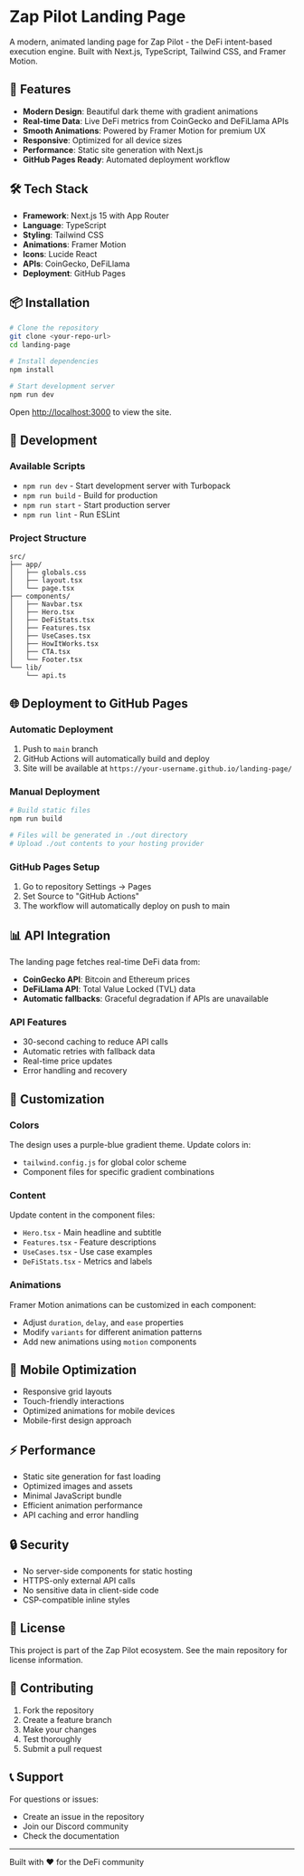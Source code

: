 # Zap Pilot Landing Page

A modern, animated landing page for Zap Pilot - the DeFi intent-based execution engine. Built with Next.js, TypeScript, Tailwind CSS, and Framer Motion.

## 🚀 Features

- **Modern Design**: Beautiful dark theme with gradient animations
- **Real-time Data**: Live DeFi metrics from CoinGecko and DeFiLlama APIs
- **Smooth Animations**: Powered by Framer Motion for premium UX
- **Responsive**: Optimized for all device sizes
- **Performance**: Static site generation with Next.js
- **GitHub Pages Ready**: Automated deployment workflow

## 🛠️ Tech Stack

- **Framework**: Next.js 15 with App Router
- **Language**: TypeScript
- **Styling**: Tailwind CSS
- **Animations**: Framer Motion
- **Icons**: Lucide React
- **APIs**: CoinGecko, DeFiLlama
- **Deployment**: GitHub Pages

## 📦 Installation

```bash
# Clone the repository
git clone <your-repo-url>
cd landing-page

# Install dependencies
npm install

# Start development server
npm run dev
```

Open [http://localhost:3000](http://localhost:3000) to view the site.

## 🔧 Development

### Available Scripts

- `npm run dev` - Start development server with Turbopack
- `npm run build` - Build for production
- `npm run start` - Start production server
- `npm run lint` - Run ESLint

### Project Structure

```
src/
├── app/
│   ├── globals.css
│   ├── layout.tsx
│   └── page.tsx
├── components/
│   ├── Navbar.tsx
│   ├── Hero.tsx
│   ├── DeFiStats.tsx
│   ├── Features.tsx
│   ├── UseCases.tsx
│   ├── HowItWorks.tsx
│   ├── CTA.tsx
│   └── Footer.tsx
└── lib/
    └── api.ts
```

## 🌐 Deployment to GitHub Pages

### Automatic Deployment

1. Push to `main` branch
2. GitHub Actions will automatically build and deploy
3. Site will be available at `https://your-username.github.io/landing-page/`

### Manual Deployment

```bash
# Build static files
npm run build

# Files will be generated in ./out directory
# Upload ./out contents to your hosting provider
```

### GitHub Pages Setup

1. Go to repository Settings → Pages
2. Set Source to "GitHub Actions"
3. The workflow will automatically deploy on push to main

## 📊 API Integration

The landing page fetches real-time DeFi data from:

- **CoinGecko API**: Bitcoin and Ethereum prices
- **DeFiLlama API**: Total Value Locked (TVL) data
- **Automatic fallbacks**: Graceful degradation if APIs are unavailable

### API Features

- 30-second caching to reduce API calls
- Automatic retries with fallback data
- Real-time price updates
- Error handling and recovery

## 🎨 Customization

### Colors

The design uses a purple-blue gradient theme. Update colors in:
- `tailwind.config.js` for global color scheme
- Component files for specific gradient combinations

### Content

Update content in the component files:
- `Hero.tsx` - Main headline and subtitle
- `Features.tsx` - Feature descriptions
- `UseCases.tsx` - Use case examples
- `DeFiStats.tsx` - Metrics and labels

### Animations

Framer Motion animations can be customized in each component:
- Adjust `duration`, `delay`, and `ease` properties
- Modify `variants` for different animation patterns
- Add new animations using `motion` components

## 📱 Mobile Optimization

- Responsive grid layouts
- Touch-friendly interactions
- Optimized animations for mobile devices
- Mobile-first design approach

## ⚡ Performance

- Static site generation for fast loading
- Optimized images and assets
- Minimal JavaScript bundle
- Efficient animation performance
- API caching and error handling

## 🔒 Security

- No server-side components for static hosting
- HTTPS-only external API calls
- No sensitive data in client-side code
- CSP-compatible inline styles

## 📄 License

This project is part of the Zap Pilot ecosystem. See the main repository for license information.

## 🤝 Contributing

1. Fork the repository
2. Create a feature branch
3. Make your changes
4. Test thoroughly
5. Submit a pull request

## 📞 Support

For questions or issues:
- Create an issue in the repository
- Join our Discord community
- Check the documentation

---

Built with ❤️ for the DeFi community